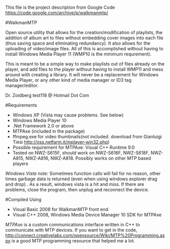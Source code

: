 This file is the project description from Google Code https://code.google.com/archive/p/walkmanmtp/

#WalkmanMTP

Open source utility that allows for the creation/modification of playlists, the addition of album art to files without embedding cover images into each file (thus saving space and eliminating redundancy). It also allows for the uploading of video/image files. All of this is accomplished without having to install Windows Media Player 11 (WMP10 is the minimum requrement).

This is meant to be a simple way to make playlists out of files already on the player, and add files to the player without having to install WMP11 and mess around with creating a library. It will never be a replacement for Windows Media Player, or any other kind of media manager or ID3 tag manager/editor.

Dr. Zoidberg test118 @ Hotmail Dot Com

#Requirements

- Windows XP (Vista may cause problems. See below)
- Windows Media Player 10
- .Net Framework 2.0 or above
- MTPAxe (included in the package)
- ffmpeg.exe for video thumbnails(not included. download from Gianluigi Tiesi http://oss.netfarm.it/mplayer-win32.php)
- Possible requirement for MTPAxe: Visual C++ Runtime 9.0
- Tested on NWZ-S615F, should work on NWZ-S616F, NWZ-S618F, NWZ-A815, NWZ-A816, NWZ-A818. Possibly works on other MTP based players

*Windows Vista note:* Sometimes function calls will fail for no reason, other times garbage data is returned (even when using windows explorer drag and drop) . As a result, windows vista is a hit and miss. If there are problems, close the program, then unplug and reconnect the device.

#Compiled Using

- Visual Basic 2008 for WalkmanMTP front end
- Visual C++ 2008, Windows Media Device Manager 10 SDK for MTPAxe

*MTPAxe* is a custom communications interface written in C++ to communicate with MTP devices. If you want to get in the code, http://connect.creativelabs.com/opensource/Wiki/MTP%20Programming.aspx is a good MTP programming resource that helped me a lot.
